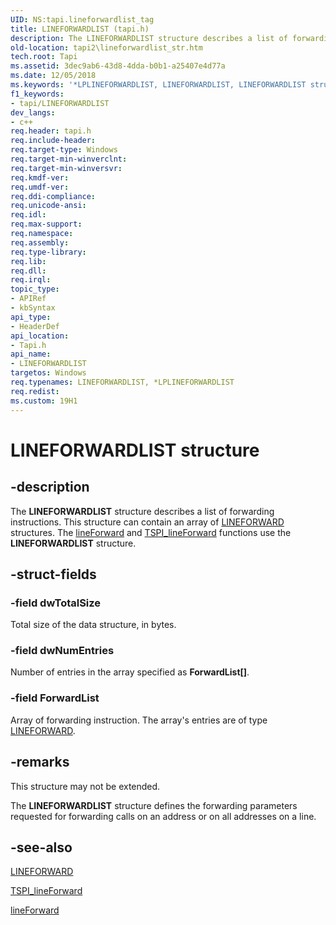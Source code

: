 ```yaml
---
UID: NS:tapi.lineforwardlist_tag
title: LINEFORWARDLIST (tapi.h)
description: The LINEFORWARDLIST structure describes a list of forwarding instructions. This structure can contain an array of LINEFORWARD structures. The lineForward and TSPI_lineForward functions use the LINEFORWARDLIST structure.
old-location: tapi2\lineforwardlist_str.htm
tech.root: Tapi
ms.assetid: 3dec9ab6-43d8-4dda-b0b1-a25407e4d77a
ms.date: 12/05/2018
ms.keywords: '*LPLINEFORWARDLIST, LINEFORWARDLIST, LINEFORWARDLIST structure [TAPI 2.2], LPLINEFORWARDLIST, LPLINEFORWARDLIST structure pointer [TAPI 2.2], _tapi2_lineforwardlist_str, tapi/LINEFORWARDLIST, tapi/LPLINEFORWARDLIST, tapi2.lineforwardlist_str'
f1_keywords:
- tapi/LINEFORWARDLIST
dev_langs:
- c++
req.header: tapi.h
req.include-header: 
req.target-type: Windows
req.target-min-winverclnt: 
req.target-min-winversvr: 
req.kmdf-ver: 
req.umdf-ver: 
req.ddi-compliance: 
req.unicode-ansi: 
req.idl: 
req.max-support: 
req.namespace: 
req.assembly: 
req.type-library: 
req.lib: 
req.dll: 
req.irql: 
topic_type:
- APIRef
- kbSyntax
api_type:
- HeaderDef
api_location:
- Tapi.h
api_name:
- LINEFORWARDLIST
targetos: Windows
req.typenames: LINEFORWARDLIST, *LPLINEFORWARDLIST
req.redist: 
ms.custom: 19H1
---
```


# LINEFORWARDLIST structure


## -description


The 
<b>LINEFORWARDLIST</b> structure describes a list of forwarding instructions. This structure can contain an array of 
<a href="https://docs.microsoft.com/windows/desktop/api/tapi/ns-tapi-lineforward">LINEFORWARD</a> structures. The 
<a href="https://docs.microsoft.com/windows/desktop/api/tapi/nf-tapi-lineforward">lineForward</a> and 
<a href="https://docs.microsoft.com/windows/desktop/api/tspi/nf-tspi-tspi_lineforward">TSPI_lineForward</a> functions use the 
<b>LINEFORWARDLIST</b> structure.


## -struct-fields




### -field dwTotalSize

Total size of the data structure, in bytes.


### -field dwNumEntries

Number of entries in the array specified as <b>ForwardList[]</b>.


### -field ForwardList

Array of forwarding instruction. The array's entries are of type 
<a href="https://docs.microsoft.com/windows/desktop/api/tapi/ns-tapi-lineforward">LINEFORWARD</a>.


## -remarks



This structure may not be extended.

The 
<b>LINEFORWARDLIST</b> structure defines the forwarding parameters requested for forwarding calls on an address or on all addresses on a line.




## -see-also




<a href="https://docs.microsoft.com/windows/desktop/api/tapi/ns-tapi-lineforward">LINEFORWARD</a>



<a href="https://docs.microsoft.com/windows/desktop/api/tspi/nf-tspi-tspi_lineforward">TSPI_lineForward</a>



<a href="https://docs.microsoft.com/windows/desktop/api/tapi/nf-tapi-lineforward">lineForward</a>
 

 

